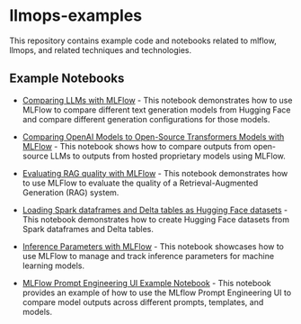 # llmops-examples

This repository contains example code and notebooks related to mlflow, llmops, and related techniques and technologies.

## Example Notebooks

* [Comparing LLMs with MLFlow](compare-llms-with-mlflow.ipynb) - This notebook demonstrates how to use MLFlow to compare different text generation models from Hugging Face and compare different generation configurations for those models.

* [Comparing OpenAI Models to Open-Source Transformers Models with MLFlow](compare-openai-transformers.ipynb) - This notebook shows how to compare outputs from open-source LLMs to outputs from hosted proprietary models using MLFlow.

* [Evaluating RAG quality with MLFlow](eval-retrieval-mlflow.ipynb) - This notebook demonstrates how to use MLFlow to evaluate the quality of a Retrieval-Augmented Generation (RAG) system.

* [Loading Spark dataframes and Delta tables as Hugging Face datasets](huggingface-from-spark.ipynb) - This notebook demonstrates how to create Hugging Face datasets from Spark dataframes and Delta tables.

* [Inference Parameters with MLFlow](inference-params-mlflow.ipynb) - This notebook showcases how to use MLFlow to manage and track inference parameters for machine learning models.

* [MLFlow Prompt Engineering UI Example Notebook](mlflow-prompt-eng-ui.ipynb) - This notebook provides an example of how to use the MLflow Prompt Engineering UI to compare model outputs across different prompts, templates, and models.
